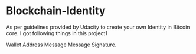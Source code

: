 # Blockchain-Identity
As per guidelines provided by Udacity to create your own Identity in Bitcoin core. I got following things in this project1

Wallet Address
Message
Message Signature.
